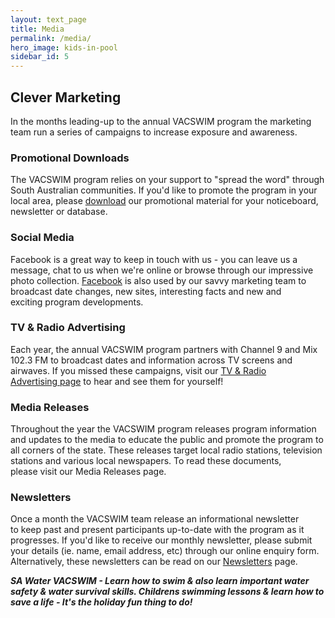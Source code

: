 ```yaml
---
layout: text_page
title: Media
permalink: /media/
hero_image: kids-in-pool
sidebar_id: 5
---
```


## Clever Marketing

In the months leading-up to the annual VACSWIM program the marketing team run a series of campaigns to increase exposure and awareness.

### Promotional Downloads

The VACSWIM program relies on your support to "spread the word" through South Australian communities. If you'd like to promote the program in your local area, please [download](#) our promotional material for your noticeboard, newsletter or database.

### Social Media

Facebook is a great way to keep in touch with us - you can leave us a message, chat to us when we're online or browse through our impressive photo collection. [Facebook]({{site.data.settings.facebook}}) is also used by our savvy marketing team to broadcast date changes, new sites, interesting facts and new and exciting program developments.

### TV & Radio Advertising

Each year, the annual VACSWIM program partners with Channel 9 and Mix 102.3 FM to broadcast dates and information across TV screens and airwaves. If you missed these campaigns, visit our [TV & Radio Advertising page](#) to hear and see them for yourself!

### Media Releases

Throughout the year the VACSWIM program releases program information and updates to the media to educate the public and promote the program to all corners of the state. These releases target local radio stations, television stations and various local newspapers. To read these documents, please visit our Media Releases page.

### Newsletters

Once a month the VACSWIM team release an informational newsletter to keep past and present participants up-to-date with the program as it progresses. If you'd like to receive our monthly newsletter, please submit your details (ie. name, email address, etc) through our online enquiry form. Alternatively, these newsletters can be read on our [Newsletters](#) page.

**_SA Water VACSWIM - Learn how to swim & also learn important water safety & water survival skills. Childrens swimming lessons & learn how to save a life - It's the holiday fun thing to do!_**